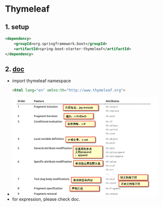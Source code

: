 # Thymeleaf

## 1. setup

```xml
<dependency>
    <groupId>org.springframework.boot</groupId>
    <artifactId>spring-boot-starter-thymeleaf</artifactId>
</dependency>
```

## 2. [doc](https://www.thymeleaf.org/documentation.html)

-   import thymeleaf namespace
    ```html
    <html lang="en" xmlns:th="http://www.thymeleaf.org">
    ```
-   ![](images/2018-02-04_123955.png)
-   for expression, please check doc.
